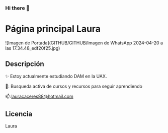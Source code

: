 ### Hi there 👋

<!--
**Laursago/Laursago** is a ✨ _special_ ✨ repository because its `README.md` (this file) appears on your GitHub profile.

Here are some ideas to get you started:

- 🔭 I’m currently working on ...
- 🌱 I’m currently learning ...
- 👯 I’m looking to collaborate on ...
- 🤔 I’m looking for help with ...
- 💬 Ask me about ...
- 📫 How to reach me: ...
- 😄 Pronouns: ...
- ⚡ Fun fact: ...
-->
# Página principal Laura
![Imagen de Portada](GITHUB/GITHUB/Imagen de WhatsApp 2024-04-20 a las 17.34.48_edf20f25.jpg)

## Descripción
✨ Estoy actualmente estudiando DAM en la UAX.

💬: Busqueda activa de cursos y recursos para seguir aprendiendo

📫:lauracaceres88@hotmail.com

## Licencia
Laura
